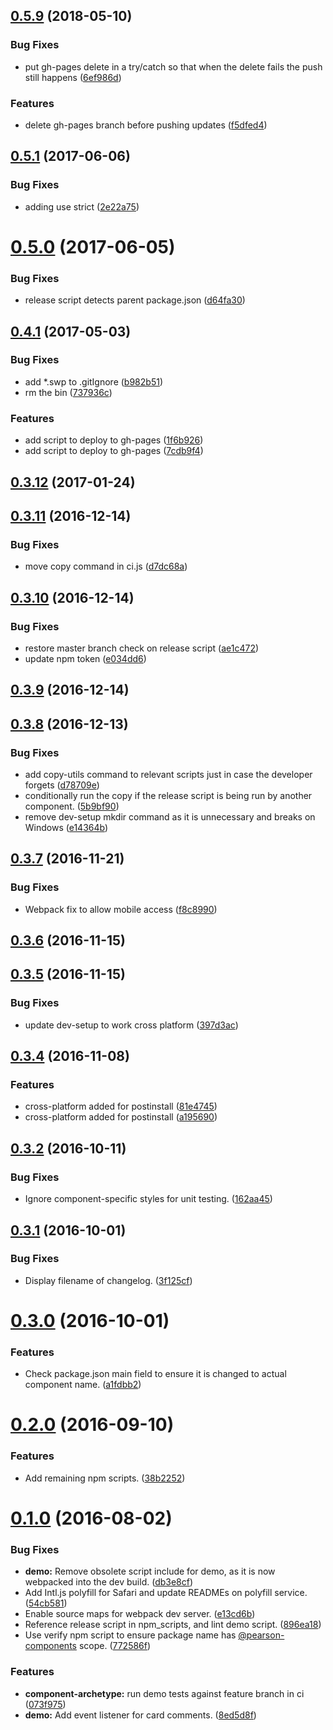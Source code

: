 <a name="0.5.9"></a>
## [0.5.9](https://github.com/Pearson-Higher-Ed/npm-scripts/compare/0.5.1...0.5.9) (2018-05-10)


### Bug Fixes

* put gh-pages delete in a try/catch so that when the delete fails the push still happens ([6ef986d](https://github.com/Pearson-Higher-Ed/npm-scripts/commit/6ef986d))


### Features

* delete gh-pages branch before pushing updates ([f5dfed4](https://github.com/Pearson-Higher-Ed/npm-scripts/commit/f5dfed4))



<a name="0.5.1"></a>
## [0.5.1](https://github.com/Pearson-Higher-Ed/npm-scripts/compare/v0.5.0...0.5.1) (2017-06-06)


### Bug Fixes

* adding use strict ([2e22a75](https://github.com/Pearson-Higher-Ed/npm-scripts/commit/2e22a75))



<a name="0.5.0"></a>
# [0.5.0](https://github.com/Pearson-Higher-Ed/npm-scripts/compare/v0.4.1...v0.5.0) (2017-06-05)


### Bug Fixes

* release script detects parent package.json ([d64fa30](https://github.com/Pearson-Higher-Ed/npm-scripts/commit/d64fa30))



<a name="0.4.1"></a>
## [0.4.1](https://github.com/Pearson-Higher-Ed/npm-scripts/compare/v0.4.0...v0.4.1) (2017-05-03)


### Bug Fixes

* add *.swp to .gitIgnore ([b982b51](https://github.com/Pearson-Higher-Ed/npm-scripts/commit/b982b51))
* rm the bin ([737936c](https://github.com/Pearson-Higher-Ed/npm-scripts/commit/737936c))


### Features

* add script to deploy to gh-pages ([1f6b926](https://github.com/Pearson-Higher-Ed/npm-scripts/commit/1f6b926))
* add script to deploy to gh-pages ([7cdb9f4](https://github.com/Pearson-Higher-Ed/npm-scripts/commit/7cdb9f4))



<a name="0.3.12"></a>
## [0.3.12](https://github.com/Pearson-Higher-Ed/npm-scripts/compare/v0.3.11...v0.3.12) (2017-01-24)



<a name="0.3.11"></a>
## [0.3.11](https://github.com/Pearson-Higher-Ed/npm-scripts/compare/v0.3.10...v0.3.11) (2016-12-14)


### Bug Fixes

* move copy command in ci.js ([d7dc68a](https://github.com/Pearson-Higher-Ed/npm-scripts/commit/d7dc68a))



<a name="0.3.10"></a>
## [0.3.10](https://github.com/Pearson-Higher-Ed/npm-scripts/compare/v0.3.9...v0.3.10) (2016-12-14)


### Bug Fixes

* restore master branch check on release script ([ae1c472](https://github.com/Pearson-Higher-Ed/npm-scripts/commit/ae1c472))
* update npm token ([e034dd6](https://github.com/Pearson-Higher-Ed/npm-scripts/commit/e034dd6))



<a name="0.3.9"></a>
## [0.3.9](https://github.com/Pearson-Higher-Ed/npm-scripts/compare/v0.3.8...v0.3.9) (2016-12-14)



<a name="0.3.8"></a>
## [0.3.8](https://github.com/Pearson-Higher-Ed/npm-scripts/compare/v0.3.7...v0.3.8) (2016-12-13)


### Bug Fixes

* add copy-utils command to relevant scripts just in case the developer forgets ([d78709e](https://github.com/Pearson-Higher-Ed/npm-scripts/commit/d78709e))
* conditionally run the copy if the release script is being run by another component. ([5b9bf90](https://github.com/Pearson-Higher-Ed/npm-scripts/commit/5b9bf90))
* remove dev-setup mkdir command as it is unnecessary and breaks on Windows ([e14364b](https://github.com/Pearson-Higher-Ed/npm-scripts/commit/e14364b))



<a name="0.3.7"></a>
## [0.3.7](https://github.com/Pearson-Higher-Ed/npm-scripts/compare/v0.3.6...v0.3.7) (2016-11-21)


### Bug Fixes

* Webpack fix to allow mobile access ([f8c8990](https://github.com/Pearson-Higher-Ed/npm-scripts/commit/f8c8990))



<a name="0.3.6"></a>
## [0.3.6](https://github.com/Pearson-Higher-Ed/npm-scripts/compare/v0.3.5...v0.3.6) (2016-11-15)



<a name="0.3.5"></a>
## [0.3.5](https://github.com/Pearson-Higher-Ed/npm-scripts/compare/v0.3.4...v0.3.5) (2016-11-15)


### Bug Fixes

* update dev-setup to work cross platform ([397d3ac](https://github.com/Pearson-Higher-Ed/npm-scripts/commit/397d3ac))



<a name="0.3.4"></a>
## [0.3.4](https://github.com/Pearson-Higher-Ed/npm-scripts/compare/v0.3.2...v0.3.4) (2016-11-08)


### Features

* cross-platform added for postinstall ([81e4745](https://github.com/Pearson-Higher-Ed/npm-scripts/commit/81e4745))
* cross-platform added for postinstall ([a195690](https://github.com/Pearson-Higher-Ed/npm-scripts/commit/a195690))



<a name="0.3.2"></a>
## [0.3.2](https://github.com/Pearson-Higher-Ed/npm-scripts/compare/v0.3.1...v0.3.2) (2016-10-11)


### Bug Fixes

* Ignore component-specific styles for unit testing. ([162aa45](https://github.com/Pearson-Higher-Ed/npm-scripts/commit/162aa45))



<a name="0.3.1"></a>
## [0.3.1](https://github.com/Pearson-Higher-Ed/npm-scripts/compare/v0.3.0...v0.3.1) (2016-10-01)


### Bug Fixes

* Display filename of changelog. ([3f125cf](https://github.com/Pearson-Higher-Ed/npm-scripts/commit/3f125cf))



<a name="0.3.0"></a>
# [0.3.0](https://github.com/Pearson-Higher-Ed/npm-scripts/compare/v0.2.0...v0.3.0) (2016-10-01)


### Features

* Check package.json main field to ensure it is changed to actual component name. ([a1fdbb2](https://github.com/Pearson-Higher-Ed/npm-scripts/commit/a1fdbb2))



<a name="0.2.0"></a>
# [0.2.0](https://github.com/Pearson-Higher-Ed/npm-scripts/compare/v0.1.0...v0.2.0) (2016-09-10)


### Features

* Add remaining npm scripts. ([38b2252](https://github.com/Pearson-Higher-Ed/npm-scripts/commit/38b2252))



<a name="0.1.0"></a>
# [0.1.0](https://github.com/Pearson-Higher-Ed/npm-scripts/compare/896ea18...v0.1.0) (2016-08-02)


### Bug Fixes

* **demo:** Remove obsolete script include for demo, as it is now webpacked into the dev build. ([db3e8cf](https://github.com/Pearson-Higher-Ed/npm-scripts/commit/db3e8cf))
* Add Intl.js polyfill for Safari and update READMEs on polyfill service. ([54cb581](https://github.com/Pearson-Higher-Ed/npm-scripts/commit/54cb581))
* Enable source maps for webpack dev server. ([e13cd6b](https://github.com/Pearson-Higher-Ed/npm-scripts/commit/e13cd6b))
* Reference release script in npm_scripts, and lint demo script. ([896ea18](https://github.com/Pearson-Higher-Ed/npm-scripts/commit/896ea18))
* Use verify npm script to ensure package name has [@pearson-components](https://github.com/pearson-components) scope. ([772586f](https://github.com/Pearson-Higher-Ed/npm-scripts/commit/772586f))


### Features

* **component-archetype:** run demo tests against feature branch in ci ([073f975](https://github.com/Pearson-Higher-Ed/npm-scripts/commit/073f975))
* **demo:** Add event listener for card comments. ([8ed5d8f](https://github.com/Pearson-Higher-Ed/npm-scripts/commit/8ed5d8f))



